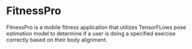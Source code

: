 # FitnessPro


FitnessPro is a mobile fitness application that utilizes TensorFLows pose estimation model to determine if a user is doing a specified exercise correctly based on their body alignment.


